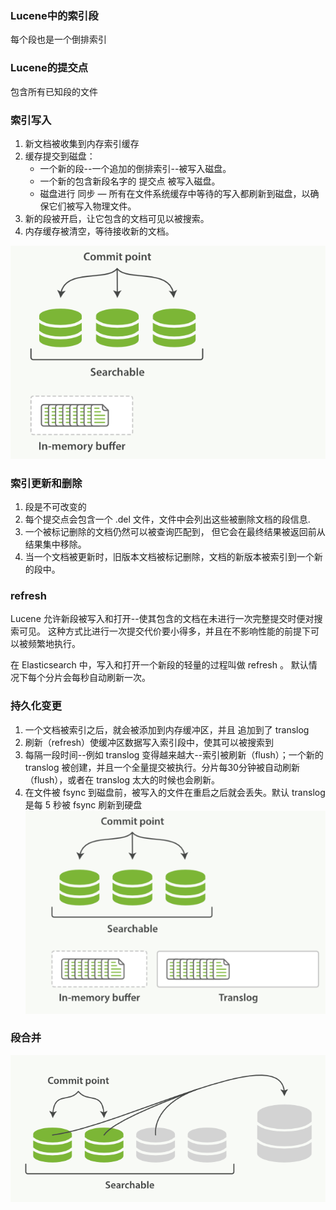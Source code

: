 ### Lucene中的索引段
每个段也是一个倒排索引

### Lucene的提交点
包含所有已知段的文件

### 索引写入
1. 新文档被收集到内存索引缓存
2. 缓存提交到磁盘：
    - 一个新的段--一个追加的倒排索引--被写入磁盘。
    - 一个新的包含新段名字的 提交点 被写入磁盘。
    - 磁盘进行 同步 — 所有在文件系统缓存中等待的写入都刷新到磁盘，以确保它们被写入物理文件。
3. 新的段被开启，让它包含的文档可见以被搜索。
4. 内存缓存被清空，等待接收新的文档。

![索引更新](https://github.com/southCountry/omar-blog/raw/master/images/elasticsearch/index-update.png)

### 索引更新和删除
1. 段是不可改变的
2. 每个提交点会包含一个 .del 文件，文件中会列出这些被删除文档的段信息.
3. 一个被标记删除的文档仍然可以被查询匹配到， 但它会在最终结果被返回前从结果集中移除。
4. 当一个文档被更新时，旧版本文档被标记删除，文档的新版本被索引到一个新的段中。

### refresh
Lucene 允许新段被写入和打开--使其包含的文档在未进行一次完整提交时便对搜索可见。 这种方式比进行一次提交代价要小得多，并且在不影响性能的前提下可以被频繁地执行。

在 Elasticsearch 中，写入和打开一个新段的轻量的过程叫做 refresh 。 默认情况下每个分片会每秒自动刷新一次。

### 持久化变更
1. 一个文档被索引之后，就会被添加到内存缓冲区，并且 追加到了 translog 
2. 刷新（refresh）使缓冲区数据写入索引段中，使其可以被搜索到
3. 每隔一段时间--例如 translog 变得越来越大--索引被刷新（flush）；一个新的 translog 被创建，并且一个全量提交被执行。分片每30分钟被自动刷新（flush），或者在 translog 太大的时候也会刷新。
4. 在文件被 fsync 到磁盘前，被写入的文件在重启之后就会丢失。默认 translog 是每 5 秒被 fsync 刷新到硬盘
![新的文档被添加到内存缓冲区并且被追加到了事务日志](https://github.com/southCountry/omar-blog/raw/master/images/elasticsearch/add-new-doc.png)

### 段合并
![段合并](https://github.com/southCountry/omar-blog/raw/master/images/elasticsearch/segemnt-compact.png)
